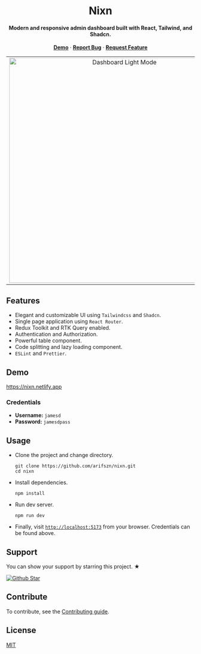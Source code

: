 <br/>

<p align="center">
  
  <h1 align="center">
    Nixn
  </h1>
  <h4 align="center">Modern and responsive admin dashboard built with React, Tailwind, and Shadcn.</h4>

  <p align="center">
    <a href="https://nixn.netlify.app"><b>Demo</b></a>
    ·
    <a href="https://github.com/arifszn/nixn/issues"><b>Report Bug</b></a>
    ·
    <a href="https://github.com/arifszn/nixn/discussions/categories/ideas"><b>Request Feature</b></a>
  </p>
</p>

<p align="center">
  <table>
    <tr>
      <td align="center">
        <img src="https://github.com/user-attachments/assets/01b31b51-8ea4-4d32-8645-b44ddb0dffad" alt="Dashboard Light Mode" width="600px" />
      </td>
      <td align="center">
        <img src="https://github.com/user-attachments/assets/0c495950-0dd9-4f0a-a0d5-fa1baefde597" alt="Dashboard Dark Mode" width="600px" />
      </td>
    </tr>
  </table>
</p>

## Features

- Elegant and customizable UI using `Tailwindcss` and `Shadcn`.
- Single page application using `React Router`.
- Redux Toolkit and RTK Query enabled.
- Authentication and Authorization.
- Powerful table component.
- Code splitting and lazy loading component.
- `ESLint` and `Prettier`.

## Demo

https://nixn.netlify.app

### Credentials

- **Username:** `jamesd`
- **Password:** `jamesdpass`

## Usage

- Clone the project and change directory.

  ```shell
  git clone https://github.com/arifszn/nixn.git
  cd nixn
  ```

- Install dependencies.

  ```shell
  npm install
  ```

- Run dev server.

  ```shell
  npm run dev
  ```

- Finally, visit [`http://localhost:5173`](http://localhost:5173) from your browser. Credentials can be found above.

## Support

<p>You can show your support by starring this project. ★</p>
<a href="https://github.com/arifszn/nixn/stargazers">
  <img src="https://img.shields.io/github/stars/arifszn/nixn?style=social" alt="Github Star">
</a>

## Contribute

To contribute, see the [Contributing guide](https://github.com/arifszn/nixn/blob/main/CONTRIBUTING.md).

## License

[MIT](https://github.com/arifszn/nixn/blob/main/LICENSE)
